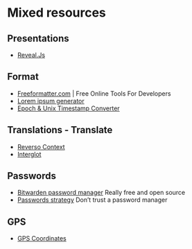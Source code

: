 # Mixed resources

## Presentations

* [Reveal.Js](https://revealjs.com/)

## Format

* [Freeformatter.com](https://www.freeformatter.com/) | Free Online Tools For Developers
 * [Lorem ipsum generator](https://www.freeformatter.com/lorem-ipsum-generator.html#ad-output)
 * [Epoch & Unix Timestamp Converter](https://www.freeformatter.com/epoch-timestamp-to-date-converter.html)


## Translations - Translate

* [Reverso Context](http://context.reverso.net/)
* [Interglot](https://www.interglot.com/)


## Passwords

* [Bitwarden password manager](https://bitwarden.com/) Really free and open source
* [Passwords strategy](http://www.safepasswords.org/) Don’t trust a password manager


## GPS

* [GPS Coordinates](https://gps-coordinates.org/)
